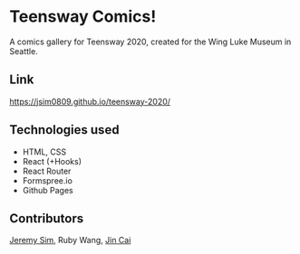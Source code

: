 # Teensway Comics!
A comics gallery for Teensway 2020, created for the Wing Luke Museum in Seattle.

## Link

https://jsim0809.github.io/teensway-2020/

## Technologies used

- HTML, CSS
- React (+Hooks)
- React Router
- Formspree.io
- Github Pages

## Contributors

  [Jeremy Sim](https://github.com/jsim0809), Ruby Wang, [Jin Cai](https://github.com/jscholar)
